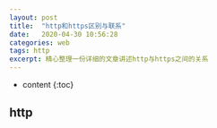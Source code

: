 ```yaml
---
layout: post
title:  "http和https区别与联系"
date:   2020-04-30 10:56:28
categories: web
tags: http 
excerpt: 精心整理一份详细的文章讲述http与https之间的关系
---
```

* content
{:toc}  

## http
